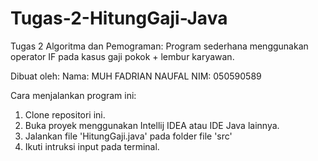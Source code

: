 # Tugas-2-HitungGaji-Java
Tugas 2 Algoritma dan Pemograman: 
Program sederhana menggunakan operator IF pada kasus gaji pokok + lembur karyawan. 

Dibuat oleh:
Nama: MUH FADRIAN NAUFAL
NIM: 050590589

Cara menjalankan program ini:
1. Clone repositori ini.
2. Buka proyek menggunakan Intellij IDEA atau IDE Java lainnya.
3. Jalankan file 'HitungGaji.java' pada folder file 'src'
4. Ikuti intruksi input pada terminal.

